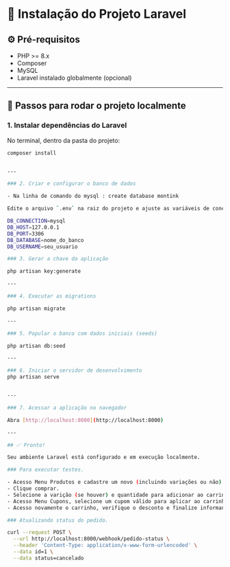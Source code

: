 # 🧩 Instalação do Projeto Laravel

## ⚙️ Pré-requisitos

- PHP >= 8.x
- Composer
- MySQL
- Laravel instalado globalmente (opcional)

---

## 🚀 Passos para rodar o projeto localmente

### 1. Instalar dependências do Laravel

No terminal, dentro da pasta do projeto:

```bash
composer install


---

### 2. Criar e configurar o banco de dados

- Na linha de comando do mysql : create database montink

Edite o arquivo `.env` na raiz do projeto e ajuste as variáveis de conexão com o MySQL:

DB_CONNECTION=mysql
DB_HOST=127.0.0.1
DB_PORT=3306
DB_DATABASE=nome_do_banco
DB_USERNAME=seu_usuario

### 3. Gerar a chave da aplicação

php artisan key:generate

---

### 4. Executar as migrations

php artisan migrate

---

### 5. Popular o banco com dados iniciais (seeds)

php artisan db:seed

---

### 6. Iniciar o servidor de desenvolvimento
php artisan serve


---

### 7. Acessar a aplicação no navegador

Abra [http://localhost:8000](http://localhost:8000)

---

## ✅ Pronto!

Seu ambiente Laravel está configurado e em execução localmente.

### Para executar testes.

- Acesso Menu Produtos e cadastre um novo (incluindo variações ou não).
- Clique comprar.
- Selecione a varição (se houver) e quantidade para adicionar ao carrinho.
- Acesso Menu Cupons, selecione um cupom válido para aplicar ao carrinho.
- Acesso novamente o carrinho, verifique o desconto e finalize informando cep e email .

### Atualizando status do pedido.

curl --request POST \
  --url http://localhost:8000/webhook/pedido-status \
  --header 'Content-Type: application/x-www-form-urlencoded' \
  --data id=1 \
  --data status=cancelado



